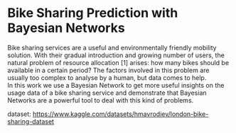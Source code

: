 # Bike Sharing Prediction with Bayesian Networks

Bike sharing services are a useful and environmentally friendly mobility solution. With their gradual introduction and growing number of users, the natural problem of resource allocation [1] arises: how many bikes should be available in a certain period? The factors involved in this problem are usually too complex to analyse by a human, but data comes to help.  
In this work we use a Bayesian Network to get more useful insights on the usage data of a bike sharing service and demonstrate that Bayesian Networks are a powerful tool to deal with this kind of problems.  

dataset: https://www.kaggle.com/datasets/hmavrodiev/london-bike-sharing-dataset
